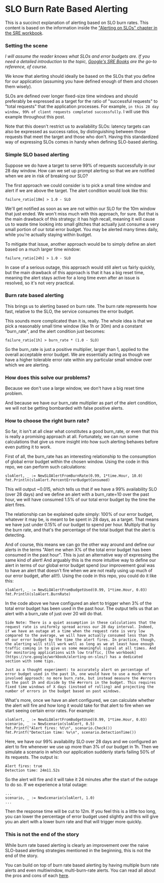 # SLO Burn Rate Based Alerting

This is a succinct explanation of alerting based on SLO burn rates. This content is based on the information inside the ["Alerting on SLOs" chapter in the SRE workbook](https://sre.google/workbook/alerting-on-slos/).

### Setting the scene

*I will assume the reader knows what SLOs and error budgets are. If you need a detailed introduction to the topic, [Google's SRE Books](https://sre.google/books/) are the go-to reference, of course.*

We know that alerting should ideally be based on the SLOs that you define for our application (assuming you have defined enough of them and chosen them wisely).

SLOs are defined over longer fixed-size time windows and should preferably be expressed as a target for the ratio of "successful requests" to "total requests" that the application processes.
For example, `in this 28 day window, 99% of client requests completed successfully`. I will use this example throughout this post.

Note that this doesn't restrict us to availability SLOs: latency targets can also be expressed as success ratios, by distinguishing between those requests that meet the target and those who don't. Having this standardized way of expressing SLOs comes in handy when defining SLO-based alerting.

### Simple SLO based alerting

Suppose we do have a target to serve 99% of requests successfully in our 28 day window. How can we set up prompt alerting so that we are notified when we are in risk of breaking our SLO?

The first approach we could consider is to pick a small time window and alert if we are above the target. The alert condition would look like this:
```
failure_ratio[10m] > 1.0 - SLO
```
We'll get notified as soon as we are not within our SLO for the 10m window that just ended. We won't miss much with this approach, for sure. But that is the main drawback of this strategy: it has high recall, meaning it will cause us to waste time looking into small glitches that actually just consume a very small portion of our total error budget. You may be alerted many times daily, while you're actually staying within budget.

To mitigate that issue, another approach would be to simply define an alert based on a much larger time window:
```
failure_ratio[24h] > 1.0 - SLO
```
In case of a serious outage, this approach would still alert us fairly quickly, but the main drawback of this approach is that it has a big reset time, meaning the alert stays active for a long time even after an issue is resolved, so it's not very practical.

### Burn rate based alerting
This brings us to alerting based on burn rate. The burn rate represents how fast, relative to the SLO, the service consumes the error budget.

This sounds more complicated than it is, really. The whole idea is that we pick a reasonably small time window (like 1h or 30m) and a constant "burn_rate", and the alert condition just becomes:
```
failure_ratio[1h] > burn_rate * (1.0 - SLO)
```
So the burn_rate is just a positive multiplier, larger than 1, applied to the overall acceptable error budget. We are essentially acting as though we have a higher tolerable error rate within any particular small window over which we are alerting.

### How does this solve our problems?

Because we don't use a large window, we don't have a big reset time problem. 

And because we have our burn_rate multiplier as part of the alert condition, we will not be getting bombarded with false positive alerts.

### How to choose the right burn rate?

So far, it isn't at all clear what constitutes a good burn_rate, or even that this is really a promising approach at all. Fortunately, we can run some calculations that give us more insight into how such alerting behaves before even putting it to work.

First of all, the burn_rate has an interesting relationship to the consumption of global error budget within the chosen window. Using the code in this repo, we can perform such calculations:
```
sloAlert, _ := NewSLOAlertFromBurnRate(0.99, 1*time.Hour, 10.0)
fmt.Println(sloAlert.PercentErrorBudgetConsumed)
```
This will output ~0.015, which tells us that if we have a 99% availability SLO (over 28 days) and we define an alert with a burn_rate=10 over the past hour, we will have consumed 1.5% of our total error budget by the time the alert fires.

The relationship can be explained quite simply: 100% of our error budget, whatever it may be, is meant to be spent in 28 days, as a target. That means we have just under 0.15% of our budget to spend per hour. Multiply that by the burn rate, and that's the percentage of the total budget that the alert is detecting.

And of course, this means we can go the other way around and define our alerts in the terms "Alert me when X% of the total error budget has been consumed in the past hour". This is just an alternative way of expressing the same kind of alert! And arguably this is the more intuitive way to define our alert in terms of our global error budget spend (our improvement goal was to have an alert that doesn't fire when we are not really using up much of our error budget, after all!!). Using the code in this repo, you could do it like this:
```
sloAlert, _ := NewSLOAlertFromBudgetUsed(0.99, 1*time.Hour, 0.03)
fmt.Println(sloAlert.BurnRate)
```
In the code above we have configured an alert to trigger when 3% of the total error budget has been used in the past hour. The output tells us that an alert with a burn_rate of just over 20 will do that.

```
Side Note: There is a quiet assumption in these calculations that the request rate is uniformly spread across our 28 day interval. Indeed, if we have an outage at a time when the request rate is very low compared to the average, we will have actually consumed less than 3% of our error budget by the time the alert fires. In practice, though, the alerting will still work well as long as we at least have enough traffic coming in to give us some meaningful signal at all times. And for monitoring applications with low traffic, [the workbook](https://sre.google/workbook/alerting-on-slos/) has a dedicated section with some tips. 

Just as a thought experiment: to accurately alert on percentage of error budget used in the past 1h, one would have to use a much more involved approach: no more burn_rate, but instead measure the #errors in the past 1h and divide by the #errors in the budget. This requires fixed time windows of X days (instead of rolling) and projecting the number of errors in the budget based on past windows.
```

What's more, once we have an alert configured, we can calculate whether the alert will fire and how long it would take for that alert to fire when we start seeing certain error rates. For example:
```
sloAlert, _ := NewSLOAlertFromBudgetUsed(0.99, 1*time.Hour, 0.03)
scenario, _ := NewScenario(sloAlert, 0.5)
fmt.Printf("Alert fires: %t\n", scenario.Check())
fmt.Printf("Detection time: %v\n", scenario.DetectionTime())
```
Here, we have our 99% availability SLO over 28 days and we configured an alert to fire whenever we use up more than 3% of our budget in 1h. Then we simulate a scenario in which our application suddenly starts failing 50% of its requests. The output is:
```
Alert fires: true
Detection time: 24m11.52s
```
So the alert will fire and it will take it 24 minutes after the start of the outage to do so. If we experience a total outage:
```
...
scenario, _ := NewScenario(sloAlert, 1.0)
...
```
Then the response time will be cut to 12m. If you feel this is a little too long, you can lower the percentage of error budget used slightly and this will give you an alert with a lower burn rate and that will trigger more quickly.

### This is not the end of the story

While burn rate based alerting is clearly an improvement over the naive SLO-based alerting strategies mentioned in the beginning, this is not the end of the story.

You can build on top of burn rate based alerting by having multiple burn rate alerts and even multiwindow, multi-burn-rate alerts. You can read all about the pros and cons of each [here](https://sre.google/workbook/alerting-on-slos/).

